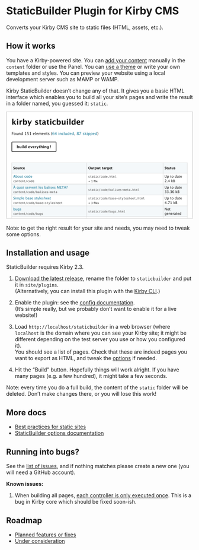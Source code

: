 StaticBuilder Plugin for Kirby CMS
==================================

Converts your Kirby CMS site to static files (HTML, assets, etc.).


How it works
------------

You have a Kirby-powered site. You can [add your content](https://getkirby.com/docs/content/adding-content) manually in the `content` folder or use the Panel. You can [use a theme](http://www.getkirby-themes.com/) or write your own templates and styles. You can preview your website using a local development server such as MAMP or WAMP.

Kirby StaticBuilder doesn’t change any of that. It gives you a basic HTML interface which enables you to build all your site’s pages and write the result in a folder named, you guessed it: `static`.

<img src="doc/html-ui.png" width="700" alt="">

Note: to get the right result for your site and needs, you may need to tweak some options.


Installation and usage
----------------------

StaticBuilder requires Kirby 2.3.

1.  [Download the latest release](https://github.com/fvsch/kirby-staticbuilder/releases/latest), rename the folder to `staticbuilder` and put it in `site/plugins`.<br>(Alternatively, you can install this plugin with the [Kirby CLI](https://github.com/getkirby/cli).)

2.  Enable the plugin: see the [config documentation](doc/config.md).<br>(It’s simple really, but we probably don’t want to enable it for a live website!)

3.  Load `http://localhost/staticbuilder` in a web browser (where `localhost` is the domain where you can see your Kirby site; it might be different depending on the test server you use or how you configured it).<br>
    You should see a list of pages. Check that these are indeed pages you want to export as HTML, and tweak the [options](doc/options.md) if needed.

4.  Hit the “Build” button. Hopefully things will work alright. If you have many pages (e.g. a few hundred), it might take a few seconds.

Note: every time you do a full build, the content of the `static` folder will be deleted. Don’t make changes there, or you will lose this work!


More docs
---------

-   [Best practices for static sites](doc/static.md)
-   [StaticBuilder options documentation](doc/options.md)


Running into bugs?
------------------

See the [list of issues](https://github.com/fvsch/kirby-staticbuilder/issues), and if nothing matches please create a new one (you will need a GitHub account).

**Known issues:**

1.  When building all pages, [each controller is only executed once](https://github.com/fvsch/kirby-staticbuilder/issues/9). This is a bug in Kirby core which should be fixed soon-ish.


Roadmap
-------

-   [Planned features or fixes](https://github.com/fvsch/kirby-staticbuilder/labels/roadmap)
-   [Under consideration](https://github.com/fvsch/kirby-staticbuilder/labels/maybe)
